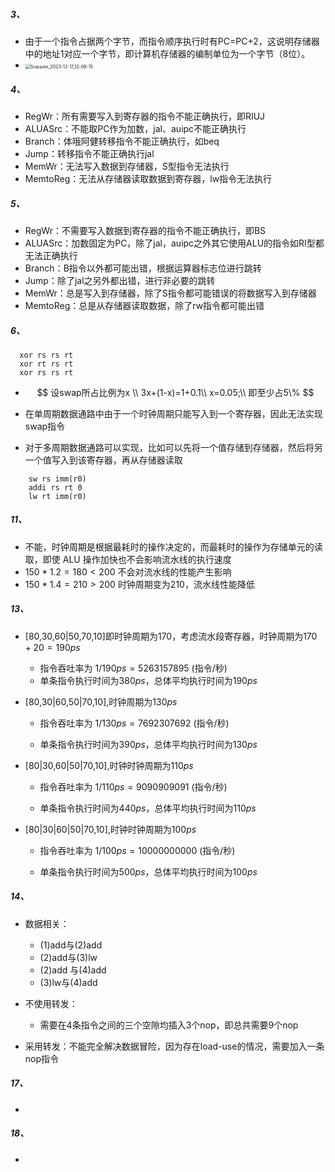 ##### 3、

- 由于一个指令占据两个字节，而指令顺序执行时有PC=PC+2，这说明存储器中的地址1对应一个字节，即计算机存储器的编制单位为一个字节（8位）。
- <img src="https://thdlrt.oss-cn-beijing.aliyuncs.com/Snipaste_2023-12-17_12-06-15.png" alt="Snipaste_2023-12-17_12-06-15" style="zoom:50%;" />

##### 4、

- RegWr：所有需要写入到寄存器的指令不能正确执行，即RIUJ
- ALUASrc：不能取PC作为加数，jal、auipc不能正确执行
- Branch：体哦阿健转移指令不能正确执行，如beq
- Jump：转移指令不能正确执行jal
- MemWr：无法写入数据到存储器，S型指令无法执行
- MemtoReg：无法从存储器读取数据到寄存器，lw指令无法执行

##### 5、

- RegWr：不需要写入数据到寄存器的指令不能正确执行，即BS
- ALUASrc：加数固定为PC，除了jal，auipc之外其它使用ALU的指令如RI型都无法正确执行
- Branch：B指令以外都可能出错，根据运算器标志位进行跳转
- Jump：除了jal之另外都出错，进行非必要的跳转
- MemWr：总是写入到存储器，除了S指令都可能错误的将数据写入到存储器
- MemtoReg：总是从存储器读取数据，除了rw指令都可能出错

##### 6、

```assembly
  xor rs rs rt
  xor rt rs rt
  xor rs rs rt
```

- $$
  设swap所占比例为x \\
  3x+(1-x)=1+0.1\\
  x=0.05;\\
  即至少占5\%
  $$

- 在单周期数据通路中由于一个时钟周期只能写入到一个寄存器，因此无法实现swap指令

- 对于多周期数据通路可以实现，比如可以先将一个值存储到存储器，然后将另一个值写入到该寄存器，再从存储器读取

```assembly
    sw rs imm(r0)
    addi rs rt 0
    lw rt imm(r0)
```

##### 11、

- 不能，时钟周期是根据最耗时的操作决定的，而最耗时的操作为存储单元的读取，即使 ALU 操作加快也不会影响流水线的执行速度
- $150*1.2=180<200$ 不会对流水线的性能产生影响
- $150*1.4=210>200$ 时钟周期变为210，流水线性能降低

##### 13、

- [80,30,60|50,70,10]即时钟周期为170，考虑流水段寄存器，时钟周期为$170+20=190ps$
  - 指令吞吐率为 $1/190ps=5263157895$ (指令/秒)
  - 单条指令执行时间为$380ps$，总体平均执行时间为$190ps$

- [80,30|60,50|70,10],时钟周期为$130ps$
  - 指令吞吐率为 $1/130ps=7692307692$ (指令/秒)

  - 单条指令执行时间为$390ps$，总体平均执行时间为$130ps$

- [80|30,60|50|70,10],时钟时钟周期为$110ps$
  - 指令吞吐率为 $1/110ps=9090909091$ (指令/秒)

  - 单条指令执行时间为$440ps$，总体平均执行时间为$110ps$

- [80|30|60|50|70,10],时钟时钟周期为$100ps$
  - 指令吞吐率为 $1/100ps=10000000000$ (指令/秒)

  - 单条指令执行时间为$500ps$，总体平均执行时间为$100ps$


##### 14、

- 数据相关：
  - (1)add与(2)add
  - (2)add与(3)lw
  - (2)add 与(4)add
  - (3)lw与(4)add
- 不使用转发：
  - 需要在4条指令之间的三个空隙均插入3个nop，即总共需要9个nop

- 采用转发：不能完全解决数据冒险，因为存在load-use的情况，需要加入一条nop指令

##### 17、

- ```assembly
  
  ```

##### 18、

- 